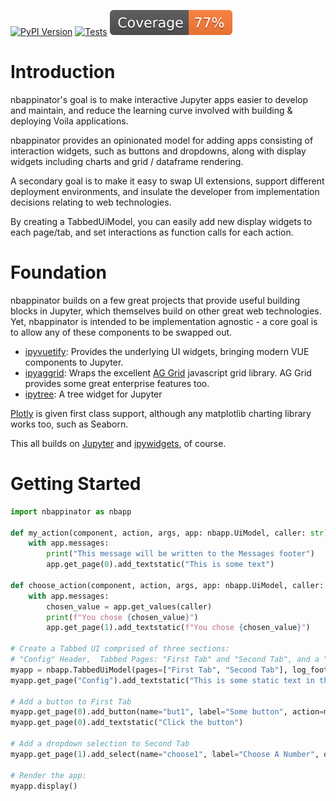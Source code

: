 [![PyPI Version](https://badge.fury.io/py/nbappinator.svg)](https://pypi.python.org/pypi/nbappinator)
[![Tests](https://github.com/iqmo-org/nbappinator/actions/workflows/build_release.yml/badge.svg)](https://github.com/iqmo-org/nbappinator/actions/workflows/build_release.yml)
[![Coverage badge](https://raw.githubusercontent.com/iqmo-org/nbappinator/python-coverage-comment-action-data/badge.svg)](https://htmlpreview.github.io/?https://github.com/iqmo-org/nbappinator/blob/python-coverage-comment-action-data/htmlcov/index.html)

# Introduction

nbappinator's goal is to make interactive Jupyter apps easier to develop and maintain, and reduce the learning curve involved with building & deploying Voila applications.

nbappinator provides an opinionated model for adding apps consisting of interaction widgets, such as buttons and dropdowns, along with display widgets including charts and grid / dataframe rendering.

A secondary goal is to make it easy to swap UI extensions, support different deployment environments, and insulate the developer from implementation decisions relating to web technologies.

By creating a TabbedUiModel, you can easily add new display widgets to each page/tab, and set interactions as function calls for each action.

# Foundation

nbappinator builds on a few great projects that provide useful building blocks in Jupyter, which themselves build on other great web technologies. Yet, nbappinator is intended to be implementation agnostic - a core goal is to allow any of these components to be swapped out.

- [ipyvuetify](https://ipyvuetify.readthedocs.io/en/latest/): Provides the underlying UI widgets, bringing modern VUE components to Jupyter.
- [ipyaggrid](https://github.com/widgetti/ipyaggrid): Wraps the excellent [AG Grid](https://ag-grid.com/) javascript grid library. AG Grid provides some great enterprise features too.
- [ipytree](https://github.com/jupyter-widgets-contrib/ipytree): A tree widget for Jupyter

[Plotly](https://plotly.com/) is given first class support, although any matplotlib charting library works too, such as Seaborn.

This all builds on [Jupyter](https://jupyter.org/) and [ipywidgets](https://ipywidgets.readthedocs.io/en/stable/), of course.

# Getting Started

```py
import nbappinator as nbapp

def my_action(component, action, args, app: nbapp.UiModel, caller: str):
    with app.messages:
        print("This message will be written to the Messages footer")
        app.get_page(0).add_textstatic("This is some text")

def choose_action(component, action, args, app: nbapp.UiModel, caller: str):
    with app.messages:
        chosen_value = app.get_values(caller)
        print(f"You chose {chosen_value}")
        app.get_page(1).add_textstatic(f"You chose {chosen_value}")

# Create a Tabbed UI comprised of three sections:
# "Config" Header,  Tabbed Pages: "First Tab" and "Second Tab", and a "Messages" Footer
myapp = nbapp.TabbedUiModel(pages=["First Tab", "Second Tab"], log_footer = "Messages", headers=["Config"])
myapp.get_page("Config").add_textstatic("This is some static text in the Config section of the page. You could add global settings, buttons and other widgets here.")

# Add a button to First Tab
myapp.get_page(0).add_button(name="but1", label="Some button", action=my_action)
myapp.get_page(0).add_textstatic("Click the button")

# Add a dropdown selection to Second Tab
myapp.get_page(1).add_select(name="choose1", label="Choose A Number", options=list(range(10)), action=choose_action)

# Render the app:
myapp.display()
```
